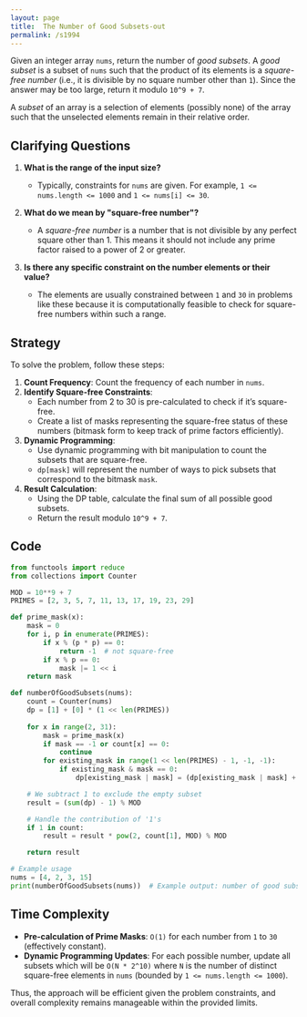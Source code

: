 ```yaml
---
layout: page
title:  The Number of Good Subsets-out
permalink: /s1994
---
```


Given an integer array `nums`, return the number of *good subsets*. A *good subset* is a subset of `nums` such that the product of its elements is a *square-free number* (i.e., it is divisible by no square number other than `1`). Since the answer may be too large, return it modulo `10^9 + 7`.

A *subset* of an array is a selection of elements (possibly none) of the array such that the unselected elements remain in their relative order.

## Clarifying Questions

1. **What is the range of the input size?**
   - Typically, constraints for `nums` are given. For example, `1 <= nums.length <= 1000` and `1 <= nums[i] <= 30`.

2. **What do we mean by "square-free number"?**
   - A *square-free number* is a number that is not divisible by any perfect square other than 1. This means it should not include any prime factor raised to a power of 2 or greater.

3. **Is there any specific constraint on the number elements or their value?**
   - The elements are usually constrained between `1` and `30` in problems like these because it is computationally feasible to check for square-free numbers within such a range.

## Strategy

To solve the problem, follow these steps:
1. **Count Frequency**: Count the frequency of each number in `nums`.
2. **Identify Square-free Constraints**:
   - Each number from 2 to 30 is pre-calculated to check if it’s square-free.
   - Create a list of masks representing the square-free status of these numbers (bitmask form to keep track of prime factors efficiently).
3. **Dynamic Programming**:
   - Use dynamic programming with bit manipulation to count the subsets that are square-free.
   - `dp[mask]` will represent the number of ways to pick subsets that correspond to the bitmask `mask`.
4. **Result Calculation**:
   - Using the DP table, calculate the final sum of all possible good subsets.
   - Return the result modulo `10^9 + 7`.

## Code

```python
from functools import reduce
from collections import Counter

MOD = 10**9 + 7
PRIMES = [2, 3, 5, 7, 11, 13, 17, 19, 23, 29]

def prime_mask(x):
    mask = 0
    for i, p in enumerate(PRIMES):
        if x % (p * p) == 0:
            return -1  # not square-free
        if x % p == 0:
            mask |= 1 << i
    return mask

def numberOfGoodSubsets(nums):
    count = Counter(nums)
    dp = [1] + [0] * (1 << len(PRIMES))
    
    for x in range(2, 31):
        mask = prime_mask(x)
        if mask == -1 or count[x] == 0:
            continue
        for existing_mask in range(1 << len(PRIMES) - 1, -1, -1):
            if existing_mask & mask == 0:
                dp[existing_mask | mask] = (dp[existing_mask | mask] + dp[existing_mask] * count[x]) % MOD

    # We subtract 1 to exclude the empty subset
    result = (sum(dp) - 1) % MOD

    # Handle the contribution of '1's
    if 1 in count:
        result = result * pow(2, count[1], MOD) % MOD

    return result

# Example usage
nums = [4, 2, 3, 15]
print(numberOfGoodSubsets(nums))  # Example output: number of good subsets
```

## Time Complexity

- **Pre-calculation of Prime Masks**: `O(1)` for each number from `1` to `30` (effectively constant).
- **Dynamic Programming Updates**: For each possible number, update all subsets which will be `O(N * 2^10)` where `N` is the number of distinct square-free elements in `nums` (bounded by `1 <= nums.length <= 1000`).

Thus, the approach will be efficient given the problem constraints, and overall complexity remains manageable within the provided limits.
